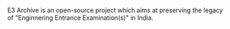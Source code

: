 E3 Archive is an open-source project which aims at preserving the legacy of "Enginnering Entrance Examination(s)" in India.
